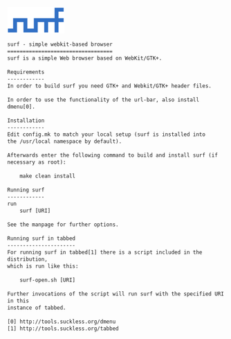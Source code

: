 <img src="https://raw.githubusercontent.com/nikoci/suckless/main/surf/surf.png" height="60px">

<p>

	surf - simple webkit-based browser
	==================================
	surf is a simple Web browser based on WebKit/GTK+.

	Requirements
	------------
	In order to build surf you need GTK+ and Webkit/GTK+ header files.

	In order to use the functionality of the url-bar, also install dmenu[0].

	Installation
	------------
	Edit config.mk to match your local setup (surf is installed into
	the /usr/local namespace by default).

	Afterwards enter the following command to build and install surf (if
	necessary as root):

	    make clean install

	Running surf
	------------
	run
		surf [URI]

	See the manpage for further options.

	Running surf in tabbed
	----------------------
	For running surf in tabbed[1] there is a script included in the distribution,
	which is run like this:

		surf-open.sh [URI]

	Further invocations of the script will run surf with the specified URI in this
	instance of tabbed.

	[0] http://tools.suckless.org/dmenu
	[1] http://tools.suckless.org/tabbed

</p>
